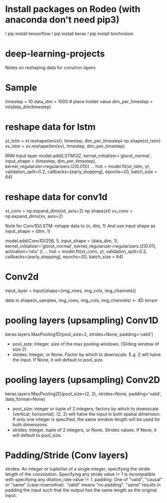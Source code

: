 # Install packages on Rodeo (with anaconda don't need pip3)
! pip install tensorflow
! pip install keras
! pip install torchvision


# deep-learning-projects

Notes on reshaping data for conv/rnn layers

# Sample
timestep = 10
data_dim = 1000 # place holder value
dim_per_timestep = int(data_dim/timestep)

# reshape data for lstm
xt_lstm = xt.reshape(len(xt), timestep, dim_per_timestep)
np.shape(xt_lstm)
xv_lstm = xv.reshape(len(xv), timestep, dim_per_timestep)

RNN Input layer
model.add(LSTM(32, kernel_initializer='glorot_normal', input_shape = (timestep, dim_per_timestep),
            kernel_regularizer=regularizers.l2(0.01)))
...
hist = model.fit(xt_lstm, yt, validation_split=0.2, callbacks=[early_stopping],
            epochs=20, batch_size = 64)

# reshape data for conv1d
xt_conv = np.expand_dims(xt, axis=2)
np.shape(xt)
xv_conv = np.expand_dims(xv, axis=2)

Note for Conv1D/LSTM: rehape data to (n, dim, 1)
And use input shape as input_shape = (dim, 1)

model.add(Conv1D(256, 5, input_shape = (data_dim, 1), kernel_initializer='glorot_normal',
                  kernel_regularizer=regularizers.l2(0.01), activation='relu' ))
...
hist = model.fit(xt_conv, yt, validation_split=0.2, callbacks=[early_stopping],
            epochs=20, batch_size = 64)
            
            
# Conv2d 
input_layer = Input(shape=(img_rows, img_cols, img_channels))

data in shape(n_samples, img_rows, img_cols, img_channels) <- 4D tensor

# pooling layers (upsampling) Conv1D
keras.layers.MaxPooling1D(pool_size=2, strides=None, padding='valid')
- pool_size: Integer, size of the max pooling windows. (Sliding window of size 2)
- strides: Integer, or None. Factor by which to downscale. E.g. 2 will halve the input. If None, it will default to pool_size.

# pooling layers (upsampling) Conv2D
keras.layers.MaxPooling2D(pool_size=(2, 2), strides=None, padding='valid', data_format=None)
- pool_size: integer or tuple of 2 integers, factors by which to downscale (vertical, horizontal). (2, 2) will halve the input in both spatial dimension. If only one integer is specified, the same window length will be used for both dimensions.
- strides: Integer, tuple of 2 integers, or None. Strides values. If None, it will default to pool_size.



# Padding/Stride (Conv layers)
strides: An integer or tuple/list of a single integer, specifying the stride length of the convolution. Specifying any stride value != 1 is incompatible with specifying any dilation_rate value != 1.
padding: One of "valid", "causal" or "same" (case-insensitive). "valid" means "no padding". "same" results in padding the input such that the output has the same length as the original input. 
